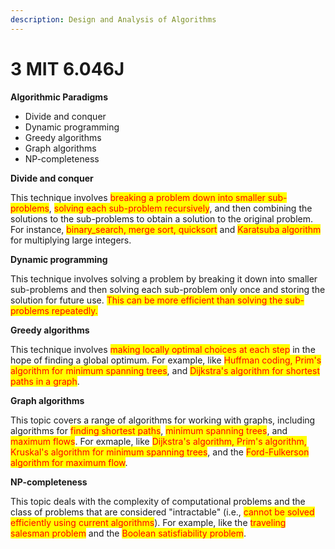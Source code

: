 ```yaml
---
description: Design and Analysis of Algorithms
---
```


# 3 MIT 6.046J

**Algorithmic Paradigms**

* Divide and conquer
* Dynamic programming
* Greedy algorithms
* Graph algorithms
* NP-completeness

**Divide and conquer**

This technique involves <mark style="color:red;">breaking a problem down into smaller sub-problems</mark>, <mark style="color:red;">solving each sub-problem recursively</mark>, and then combining the solutions to the sub-problems to obtain a solution to the original problem. For instance, <mark style="color:red;">binary\_search, merge sort, quicksort</mark> and <mark style="color:red;">Karatsuba algorithm</mark> for multiplying large integers.

**Dynamic programming**

This technique involves solving a problem by breaking it down into smaller sub-problems and then solving each sub-problem only once and storing the solution for future use. <mark style="color:red;">This can be more efficient than solving the sub-problems repeatedly.</mark>

**Greedy algorithms**

This technique involves <mark style="color:red;">making locally optimal choices at each step</mark> in the hope of finding a global optimum. For example, like <mark style="color:red;">Huffman coding, Prim's algorithm for minimum spanning trees</mark>, and <mark style="color:red;">Dijkstra's algorithm for shortest paths in a graph</mark>.

**Graph algorithms**

This topic covers a range of algorithms for working with graphs, including algorithms for <mark style="color:red;">finding shortest paths</mark>, <mark style="color:red;">minimum spanning trees</mark>, and <mark style="color:red;">maximum flows</mark>. For exmaple, like <mark style="color:red;">Dijkstra's algorithm, Prim's algorithm, Kruskal's algorithm for minimum spanning trees</mark>, and the <mark style="color:red;">Ford-Fulkerson algorithm for maximum flow</mark>.

**NP-completeness**

This topic deals with the complexity of computational problems and the class of problems that are considered "intractable" (i.e., <mark style="color:red;">cannot be solved efficiently using current algorithms</mark>). For example, like the <mark style="color:red;">traveling salesman problem</mark> and the <mark style="color:red;">Boolean satisfiability problem</mark>.









